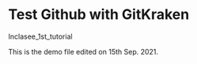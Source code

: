 # Test Github with GitKraken

Inclasee_1st_tutorial

This is the demo file edited on 15th Sep. 2021.
